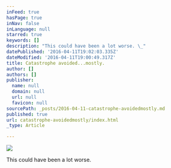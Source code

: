 ```yaml
---
inFeed: true
hasPage: true
inNav: false
inLanguage: null
starred: true
keywords: []
description: "This could have been a lot worse. \_"
datePublished: '2016-04-11T19:02:03.335Z'
dateModified: '2016-04-11T19:00:49.317Z'
title: Catastrophe avoided...mostly.
author: []
authors: []
publisher:
  name: null
  domain: null
  url: null
  favicon: null
sourcePath: _posts/2016-04-11-catastrophe-avoidedmostly.md
published: true
url: catastrophe-avoidedmostly/index.html
_type: Article

---
```

![](https://the-grid-user-content.s3-us-west-2.amazonaws.com/afcb3d2e-134c-49e6-b8ea-ed1b1bbb6f4e.jpg)

This could have been a lot worse.
